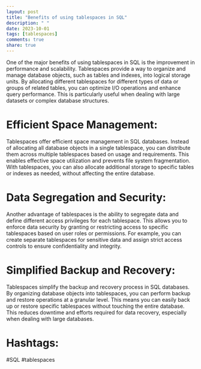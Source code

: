 ```yaml
---
layout: post
title: "Benefits of using tablespaces in SQL"
description: " "
date: 2023-10-01
tags: [tablespaces]
comments: true
share: true
---
```


One of the major benefits of using tablespaces in SQL is the improvement in performance and scalability. Tablespaces provide a way to organize and manage database objects, such as tables and indexes, into logical storage units. By allocating different tablespaces for different types of data or groups of related tables, you can optimize I/O operations and enhance query performance. This is particularly useful when dealing with large datasets or complex database structures.

# Efficient Space Management: 

Tablespaces offer efficient space management in SQL databases. Instead of allocating all database objects in a single tablespace, you can distribute them across multiple tablespaces based on usage and requirements. This enables effective space utilization and prevents file system fragmentation. With tablespaces, you can also allocate additional storage to specific tables or indexes as needed, without affecting the entire database.

# Data Segregation and Security: 

Another advantage of tablespaces is the ability to segregate data and define different access privileges for each tablespace. This allows you to enforce data security by granting or restricting access to specific tablespaces based on user roles or permissions. For example, you can create separate tablespaces for sensitive data and assign strict access controls to ensure confidentiality and integrity.

# Simplified Backup and Recovery: 

Tablespaces simplify the backup and recovery process in SQL databases. By organizing database objects into tablespaces, you can perform backup and restore operations at a granular level. This means you can easily back up or restore specific tablespaces without touching the entire database. This reduces downtime and efforts required for data recovery, especially when dealing with large databases.

# Hashtags: 
#SQL #tablespaces